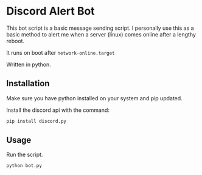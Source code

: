 # Discord Alert Bot
This bot script is a basic message sending script.
I personally use this as a basic method to alert me when a server (linux) comes online after a lengthy reboot.

It runs on boot after `network-online.target`

Written in python.

## Installation

Make sure you have python installed on your system and pip updated.

Install the discord api with the command:

```bash
pip install discord.py
```

## Usage

Run the script.

```bash
python bot.py
```
